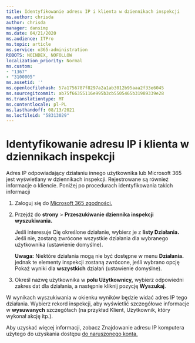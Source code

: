 ```yaml
---
title: Identyfikowanie adresu IP i klienta w dziennikach inspekcji
ms.author: chrisda
author: chrisda
manager: dansimp
ms.date: 04/21/2020
ms.audience: ITPro
ms.topic: article
ms.service: o365-administration
ROBOTS: NOINDEX, NOFOLLOW
localization_priority: Normal
ms.custom:
- "1367"
- "3100005"
ms.assetid: ''
ms.openlocfilehash: 57a1756787f8297a2a1ab3012b95aaa2f33e6045
ms.sourcegitcommit: ab75f66355116e995b3cb5505465b31989339e28
ms.translationtype: MT
ms.contentlocale: pl-PL
ms.lasthandoff: 08/13/2021
ms.locfileid: "58313029"
---
```

# <a name="identify-ip-address-and-client-in-audit-logs"></a>Identyfikowanie adresu IP i klienta w dziennikach inspekcji

Adres IP odpowiadający działaniu innego użytkownika lub Microsoft 365 jest wyświetlany w dziennikach inspekcji. Rejestrowane są również informacje o kliencie. Poniżej po procedurach identyfikowania takich informacji

1. Zaloguj się do [Microsoft 365 zgodności.](https://protection.office.com/)

2. Przejdź do **strony**  >  **Przeszukiwanie dziennika inspekcji wyszukiwania.**

   Jeśli interesuje Cię określone działanie, wybierz je z **listy Działania.** Jeśli nie, zostaną zwrócone wszystkie działania dla wybranego użytkownika (ustawienie domyślne).

   **Uwaga:** Niektóre działania mogą nie być dostępne w menu **Działania.** jednak te elementy inspekcji zostaną zwrócone, jeśli wybrano opcję Pokaż wyniki dla **wszystkich** działań (ustawienie domyślne).

3. Określ nazwę użytkownika w **polu Użytkownicy,** wybierz odpowiedni zakres dat dla działania, a następnie kliknij pozycję **Wyszukaj**.

W wynikach wyszukiwania w okienku wyników będzie widać adres IP tego działania. Wybierz rekord inspekcji, aby wyświetlić szczegółowe informacje w **wysuwanych** szczegółach (na przykład Klient, Użytkownik, który wykonał akcję itp.).

Aby uzyskać więcej informacji, zobacz Znajdowanie adresu IP komputera użytego do uzyskania dostępu [do naruszonego konta.](https://docs.microsoft.com/microsoft-365/compliance/auditing-troubleshooting-scenarios#find-the-ip-address-of-the-computer-used-to-access-a-compromised-account)
